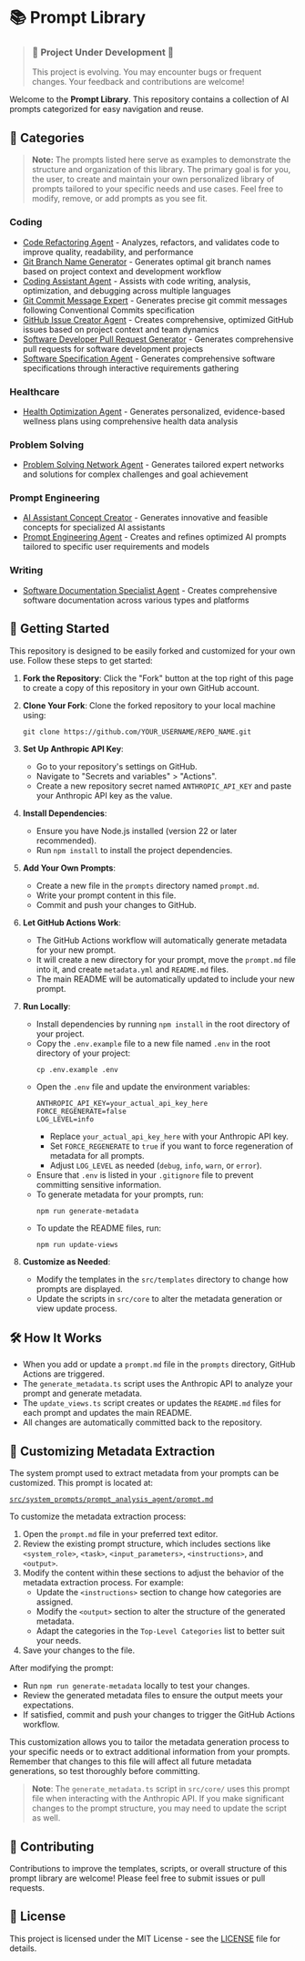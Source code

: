 # 📚 Prompt Library

> ### 🚧 **Project Under Development** 🚧
> 
> This project is evolving. You may encounter bugs or frequent changes. Your feedback and contributions are welcome!

Welcome to the **Prompt Library**. This repository contains a collection of AI prompts categorized for easy navigation and reuse.

## 📂 Categories

> **Note:** The prompts listed here serve as examples to demonstrate the structure and organization of this library. The primary goal is for you, the user, to create and maintain your own personalized library of prompts tailored to your specific needs and use cases. Feel free to modify, remove, or add prompts as you see fit.

### Coding

- [Code Refactoring Agent](prompts/code_refactoring_agent/README.md) - Analyzes, refactors, and validates code to improve quality, readability, and performance
- [Git Branch Name Generator](prompts/git_branch_name_generator/README.md) - Generates optimal git branch names based on project context and development workflow
- [Coding Assistant Agent](prompts/coding_assistant_agent/README.md) - Assists with code writing, analysis, optimization, and debugging across multiple languages
- [Git Commit Message Expert](prompts/git_commit_message_agent/README.md) - Generates precise git commit messages following Conventional Commits specification
- [GitHub Issue Creator Agent](prompts/github_issue_creator_agent/README.md) - Creates comprehensive, optimized GitHub issues based on project context and team dynamics
- [Software Developer Pull Request Generator](prompts/software_dev_pr_generator/README.md) - Generates comprehensive pull requests for software development projects
- [Software Specification Agent](prompts/software_specification_agent/README.md) - Generates comprehensive software specifications through interactive requirements gathering

### Healthcare

- [Health Optimization Agent](prompts/health_optimization_agent/README.md) - Generates personalized, evidence-based wellness plans using comprehensive health data analysis

### Problem Solving

- [Problem Solving Network Agent](prompts/problem_solving_network_agent/README.md) - Generates tailored expert networks and solutions for complex challenges and goal achievement

### Prompt Engineering

- [AI Assistant Concept Creator](prompts/ai_assistant_concept_creator/README.md) - Generates innovative and feasible concepts for specialized AI assistants
- [Prompt Engineering Agent](prompts/prompt_engineering_agent/README.md) - Creates and refines optimized AI prompts tailored to specific user requirements and models

### Writing

- [Software Documentation Specialist Agent](prompts/software_documentation_agent/README.md) - Creates comprehensive software documentation across various types and platforms

## 🚀 Getting Started

This repository is designed to be easily forked and customized for your own use. Follow these steps to get started:

1. **Fork the Repository**: Click the "Fork" button at the top right of this page to create a copy of this repository in your own GitHub account.

2. **Clone Your Fork**: Clone the forked repository to your local machine using:

   ```
   git clone https://github.com/YOUR_USERNAME/REPO_NAME.git
   ```

3. **Set Up Anthropic API Key**:
   - Go to your repository's settings on GitHub.
   - Navigate to "Secrets and variables" > "Actions".
   - Create a new repository secret named `ANTHROPIC_API_KEY` and paste your Anthropic API key as the value.

4. **Install Dependencies**:
   - Ensure you have Node.js installed (version 22 or later recommended).
   - Run `npm install` to install the project dependencies.

5. **Add Your Own Prompts**:
   - Create a new file in the `prompts` directory named `prompt.md`.
   - Write your prompt content in this file.
   - Commit and push your changes to GitHub.

6. **Let GitHub Actions Work**:
   - The GitHub Actions workflow will automatically generate metadata for your new prompt.
   - It will create a new directory for your prompt, move the `prompt.md` file into it, and create `metadata.yml` and `README.md` files.
   - The main README will be automatically updated to include your new prompt.

7. **Run Locally**:
   - Install dependencies by running `npm install` in the root directory of your project.
   - Copy the `.env.example` file to a new file named `.env` in the root directory of your project:
     ```
     cp .env.example .env
     ```
   - Open the `.env` file and update the environment variables:
     ```
     ANTHROPIC_API_KEY=your_actual_api_key_here
     FORCE_REGENERATE=false
     LOG_LEVEL=info
     ```
     - Replace `your_actual_api_key_here` with your Anthropic API key.
     - Set `FORCE_REGENERATE` to `true` if you want to force regeneration of metadata for all prompts.
     - Adjust `LOG_LEVEL` as needed (`debug`, `info`, `warn`, or `error`).
   - Ensure that `.env` is listed in your `.gitignore` file to prevent committing sensitive information.
   - To generate metadata for your prompts, run:
     ```
     npm run generate-metadata
     ```
   - To update the README files, run:
     ```
     npm run update-views
     ```

8. **Customize as Needed**:
   - Modify the templates in the `src/templates` directory to change how prompts are displayed.
   - Update the scripts in `src/core` to alter the metadata generation or view update process.

## 🛠️ How It Works

- When you add or update a `prompt.md` file in the `prompts` directory, GitHub Actions are triggered.
- The `generate_metadata.ts` script uses the Anthropic API to analyze your prompt and generate metadata.
- The `update_views.ts` script creates or updates the `README.md` files for each prompt and updates the main README.
- All changes are automatically committed back to the repository.

## 🔧 Customizing Metadata Extraction

The system prompt used to extract metadata from your prompts can be customized. This prompt is located at:

[`src/system_prompts/prompt_analysis_agent/prompt.md`](src/system_prompts/prompt_analysis_agent/prompt.md)

To customize the metadata extraction process:

1. Open the `prompt.md` file in your preferred text editor.
2. Review the existing prompt structure, which includes sections like `<system_role>`, `<task>`, `<input_parameters>`, `<instructions>`, and `<output>`.
3. Modify the content within these sections to adjust the behavior of the metadata extraction process. For example:
   - Update the `<instructions>` section to change how categories are assigned.
   - Modify the `<output>` section to alter the structure of the generated metadata.
   - Adapt the categories in the `Top-Level Categories` list to better suit your needs.
4. Save your changes to the file.

After modifying the prompt:

- Run `npm run generate-metadata` locally to test your changes.
- Review the generated metadata files to ensure the output meets your expectations.
- If satisfied, commit and push your changes to trigger the GitHub Actions workflow.

This customization allows you to tailor the metadata generation process to your specific needs or to extract additional information from your prompts. Remember that changes to this file will affect all future metadata generations, so test thoroughly before committing.

> **Note**: The `generate_metadata.ts` script in `src/core/` uses this prompt file when interacting with the Anthropic API. If you make significant changes to the prompt structure, you may need to update the script as well.

## 📝 Contributing

Contributions to improve the templates, scripts, or overall structure of this prompt library are welcome! Please feel free to submit issues or pull requests.

## 📄 License

This project is licensed under the MIT License - see the [LICENSE](LICENSE.md) file for details.

